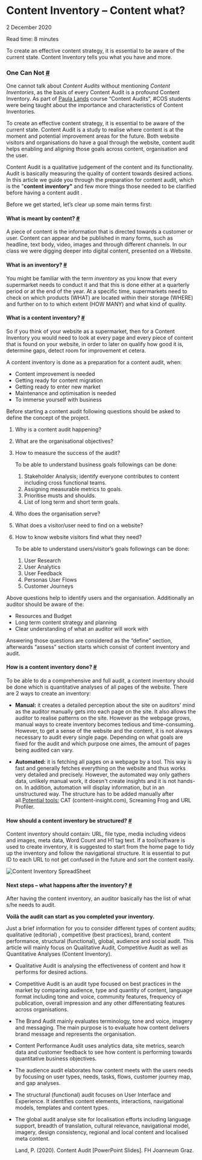 <div class="sm:w-2/3 sm:pl-8 sm:py-8 sm:border-l border-gray-300 sm:border-t-0 border-t mt-4 pt-4 sm:mt-0 text-center sm:text-left">

<div class="leading-relaxed text-lg mb-4">

# Content Inventory – Content what?

2 December 2020

Read time: 8 minutes

<div class="leading-relaxed mb-8 italic text-xl">To create an effective content strategy, it is essential to be aware of the current state. Content Inventory tells you what you have and more.</div>

<div class="content">

### One Can Not [#](#one-can-not)

One cannot talk about _Content Audits_ without mentioning _Content Inventories_, as the basis of every Content Audit is a profound Content Inventory. As part of [Paula Lands](https://www.fh-joanneum.at/en/university/person/paula-ladenburg-land/) course “Content Audits”, #COS students were being taught about the importance and characteristics of Content Inventories.

To create an effective content strategy, it is essential to be aware of the current state. Content Audit is a study to realise where content is at the moment and potential improvement areas for the future. Both website visitors and organisations do have a goal through the website, content audit helps enabling and aligning those goals across content, organisation and the user.

Content Audit is a qualitative judgement of the content and its functionality. Audit is basically measuring the quality of content towards desired actions. In this article we guide you through the preparation for content audit, which is the "**content inventory"** and few more things those needed to be clarified before having a content audit .

Before we get started, let’s clear up some main terms first:  

#### What is meant by content? [#](#what-is-meant-by-content)

A piece of content is the information that is directed towards a customer or user. Content can appear and be published in many forms, such as headline, text body, video, images and through different channels. In our class we were digging deeper into digital content, presented on a Website.  

#### What is an inventory? [#](#what-is-an-inventory)

You might be familiar with the term _inventory_ as you know that every supermarket needs to conduct it and that this is done either at a quarterly period or at the end of the year. At a specific time, supermarkets need to check on which products (WHAT) are located within their storage (WHERE) and further on to to which extent (HOW MANY) and what kind of quality.  

#### What is a content inventory? [#](#what-is-a-content-inventory)

So if you think of your website as a supermarket, then for a Content Inventory you would need to look at every page and every piece of content that is found on your website, in order to later on qualify how good it is, determine gaps, detect room for improvement et cetera.  

A content inventory is done as a preparation for a content audit, when:

*   Content improvement is needed
*   Getting ready for content migration
*   Getting ready to enter new market
*   Maintenance and optimisation is needed
*   To immerse yourself with business

Before starting a content audit following questions should be asked to define the concept of the project.  

1.  Why is a content audit happening?
2.  What are the organisational objectives?
3.  How to measure the success of the audit?  

    To be able to understand business goals followings can be done:  

    1.  Stakeholder Analysis; identify everyone contributes to content including cross functional teams.
    2.  Assigning measurable metrics to goals.
    3.  Prioritise musts and shoulds.
    4.  List of long term and short term goals.
4.  Who does the organisation serve?
5.  What does a visitor/user need to find on a website?
6.  How to know website visitors find what they need?  

    To be able to understand users/visitor’s goals followings can be done:  

    1.  User Research
    2.  User Analytics
    3.  User Feedback
    4.  Personas User Flows
    5.  Customer Journeys

Above questions help to identify users and the organisation. Additionally an auditor should be aware of the:  

*   Resources and Budget
*   Long term content strategy and planning
*   Clear understanding of what an auditor will work with  

Answering those questions are considered as the “define” section, afterwards “assess” section starts which consist of content inventory and audit.  

#### How is a content inventory done? [#](#how-is-a-content-inventory-done)

To be able to do a comprehensive and full audit, a content inventory should be done which is quantitative analyses of all pages of the website. There are 2 ways to create an inventory:

*   **Manual:** it creates a detailed perception about the site on auditors' mind as the auditor manually gets into each page on the site. It also allows the auditor to realise patterns on the site. However as the webpage grows, manual ways to create inventory becomes tedious and time-consuming. However, to get a sense of the website and the content, it is not always necessary to audit every single page. Depending on what goals are fixed for the audit and which purpose one aimes, the amount of pages being audited can vary.

*   **Automated:** it is fetching all pages on a webpage by a tool. This way is fast and generally fetches everything on the website and thus works very detailed and precisely. However, the automated way only gathers data, unlikely manual work, it doesn't create insights and it is not hands-on. In addition, automation will display information, but in an unstructured way. The structure has to be added manually after all.<u>Potential tools:</u> CAT (content-insight.com), Screaming Frog and URL Profiler.

#### How should a content inventory be structured? [#](#how-should-a-content-inventory-be-structured)

Content inventory should contain: URL, file type, media including videos and images, meta data, Word Count and H1 tag text. If a tool/software is used to create inventory, it is suggested to start from the home page to tidy up the inventory and follow the navigational structure. It is essential to put ID to each URL to not get confused in the future and sort the content easily.

![Content Inventory SpreadSheet](/assets/images/_general/content-inventory-excel.png)

#### Next steps – what happens after the inventory? [#](#next-steps-what-happens-after-the-inventory)

After having the content inventory, an auditor basically has the list of what s/he needs to audit.

**Voilà the audit can start as you completed your inventory.**  

Just a brief information for you to consider different types of content audits; qualitative (editorial) , competitive (best practices), brand, content performance, structural (functional), global, audience and social audit. This article will mainly focus on Qualitative Audit, Competitive Audit as well as Quantitative Analyses (Content Inventory).

*   Qualitative Audit is analysing the effectiveness of content and how it performs for desired actions.
*   Competitive Audit is an audit type focused on best practices in the market by comparing audience, type and quantity of content, language format including tone and voice, community features, frequency of publication, overall impression and any other differentiating features across organisations.
*   The Brand Audit mainly evaluates terminology, tone and voice, imagery and messaging. The main purpose is to evaluate how content delivers brand message and represents the organisation.
*   Content Performance Audit uses analytics data, site metrics, search data and customer feedback to see how content is performing towards quantitative business objectives.
*   The audience audit elaborates how content meets with the users needs by focusing on user types, needs, tasks, flows, customer journey map, and gap analyses.
*   The structural (functional) audit focuses on User Interface and Experience. It identifies content elements, interactions, navigational models, templates and content types.
*   The global audit analyse site for localisation efforts including language support, breadth of translation, cultural relevance, navigational model, imagery, design consistency, regional and local content and localised meta content.  

    Land, P. (2020). Content Audit [PowerPoint Slides]. FH Joanneum Graz.  

</div>

</div>

</div>
